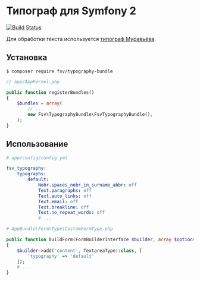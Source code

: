 Типограф для Symfony 2
===============

[![Build Status](https://travis-ci.org/sergeyfedotov/symfony-typography-bundle.svg?branch=master)](https://travis-ci.org/sergeyfedotov/symfony-typography-bundle)

Для обработки текста используется [типограф Муравьёва](https://github.com/emuravjev/mdash).

Установка
---------------
```$ composer require fsv/typography-bundle```

```php
// app/AppKernel.php

public function registerBundles()
{
    $bundles = array(
        // ...
        new Fsv\TypographyBundle\FsvTypographyBundle(),
    );
}
```

Использование
---------------
```yaml
# app/config/config.yml

fsv_typography:
    typographs:
        default:
            Nobr.spaces_nobr_in_surname_abbr: off
            Text.paragraphs: off
            Text.auto_links: off
            Text.email: off
            Text.breakline: off
            Text.no_repeat_words: off
            # ...
```

```php
# AppBundle\Form\Type\CustomFormType.php

public function buildForm(FormBuilderInterface $builder, array $options)
{
    $builder->add('content', TextareaType::class, [
        'typography' => 'default'
    ]);
    # ...
}
```
